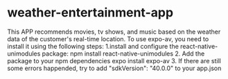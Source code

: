 # weather-entertainment-app
This APP recommends movies, tv shows, and music based on the weather data of the customer's real-time location.
To use expo-av, you need to install it using the following steps:
1.install and configure the react-native-unimodules package:
npm install react-native-unimodules
2. Add the package to your npm dependencies 
expo install expo-av
3. If there are still some errors happended, try to add
	"sdkVersion": "40.0.0"
	to your app.json
